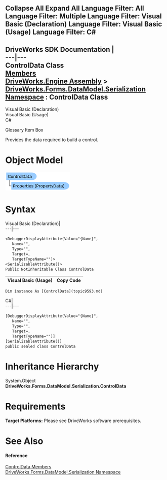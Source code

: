 Collapse All Expand All Language Filter: All  Language Filter: Multiple  Language Filter: Visual Basic (Declaration) Language Filter: Visual Basic (Usage) Language Filter: C#  
---  
DriveWorks SDK Documentation  |   
---|---  
ControlData Class   
[Members](topic9594.md)   
[DriveWorks.Engine Assembly](topic2156.md) > [DriveWorks.Forms.DataModel.Serialization Namespace](topic9591.md) : ControlData Class  
---  
  
Visual Basic (Declaration)    
Visual Basic (Usage)    
C# 

Glossary Item Box

Provides the data required to build a control. 

# Object Model

![](dotnetdiagramimages/image457.png)

# Syntax

Visual Basic (Declaration)|   
---|---  
      
    
    <DebuggerDisplayAttribute(Value="{Name}", 
       Name="", 
       Type="", 
       Target=, 
       TargetTypeName="")>
    <SerializableAttribute()>
    Public NotInheritable Class ControlData   
  
Visual Basic (Usage)| Copy Code  
---|---  
      
    
    Dim instance As [ControlData](topic9593.md)  
  
C#|   
---|---  
      
    
    [DebuggerDisplayAttribute(Value="{Name}", 
       Name="", 
       Type="", 
       Target=, 
       TargetTypeName="")]
    [SerializableAttribute()]
    public sealed class ControlData   
  
# Inheritance Hierarchy

System.Object  
**DriveWorks.Forms.DataModel.Serialization.ControlData**  


# Requirements

**Target Platforms:** Please see DriveWorks software prerequisites.

# See Also

#### Reference

[ControlData Members](topic9594.md)   
[DriveWorks.Forms.DataModel.Serialization Namespace](topic9591.md)



